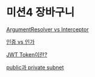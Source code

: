 # 미션4 장바구니

[ArgumentResolver vs Interceptor](https://github.com/soominsohn/woowacourse-record/blob/7aac3b7c919192f20de1c31f0d7552ec757b7cab/level2/mission4-shoppingcart/ArgumentResolver%20vs%20Interceptor.md)

[인증 vs 인가](https://github.com/soominsohn/woowacourse-record/blob/7aac3b7c919192f20de1c31f0d7552ec757b7cab/level2/mission4-shoppingcart/%EC%9D%B8%EC%A6%9D%20vs%20%EC%9D%B8%EA%B0%80.md)

[JWT Token이란?](https://github.com/soominsohn/woowacourse-record/blob/7aac3b7c919192f20de1c31f0d7552ec757b7cab/level2/mission4-shoppingcart/JWT%20Token%EC%9D%B4%EB%9E%80.md)  

[public과 private subnet](https://github.com/soominsohn/woowacourse-record/blob/7aac3b7c919192f20de1c31f0d7552ec757b7cab/level2/mission4-shoppingcart/public%EA%B3%BC%20private%20subnet.md)  

